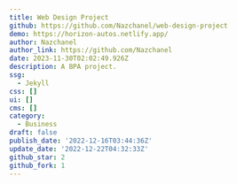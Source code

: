 ```yaml
---
title: Web Design Project
github: https://github.com/Nazchanel/web-design-project
demo: https://horizon-autos.netlify.app/
author: Nazchanel
author_link: https://github.com/Nazchanel
date: 2023-11-30T02:02:49.926Z
description: A BPA project.
ssg:
  - Jekyll
css: []
ui: []
cms: []
category:
  - Business
draft: false
publish_date: '2022-12-16T03:44:36Z'
update_date: '2022-12-22T04:32:33Z'
github_star: 2
github_fork: 1
---
```

